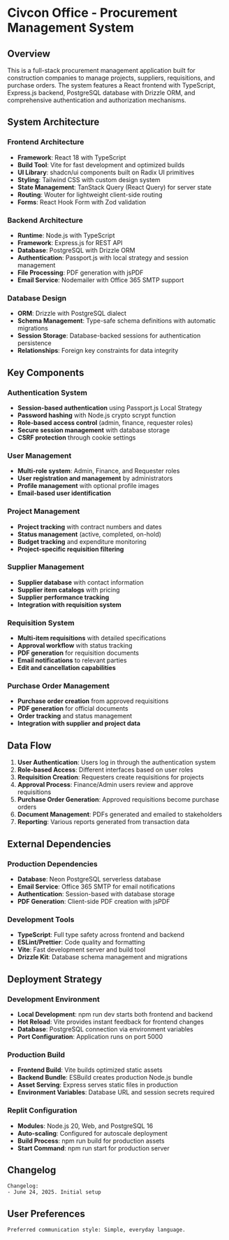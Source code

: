 # Civcon Office - Procurement Management System

## Overview

This is a full-stack procurement management application built for construction companies to manage projects, suppliers, requisitions, and purchase orders. The system features a React frontend with TypeScript, Express.js backend, PostgreSQL database with Drizzle ORM, and comprehensive authentication and authorization mechanisms.

## System Architecture

### Frontend Architecture
- **Framework**: React 18 with TypeScript
- **Build Tool**: Vite for fast development and optimized builds
- **UI Library**: shadcn/ui components built on Radix UI primitives
- **Styling**: Tailwind CSS with custom design system
- **State Management**: TanStack Query (React Query) for server state
- **Routing**: Wouter for lightweight client-side routing
- **Forms**: React Hook Form with Zod validation

### Backend Architecture
- **Runtime**: Node.js with TypeScript
- **Framework**: Express.js for REST API
- **Database**: PostgreSQL with Drizzle ORM
- **Authentication**: Passport.js with local strategy and session management
- **File Processing**: PDF generation with jsPDF
- **Email Service**: Nodemailer with Office 365 SMTP support

### Database Design
- **ORM**: Drizzle with PostgreSQL dialect
- **Schema Management**: Type-safe schema definitions with automatic migrations
- **Session Storage**: Database-backed sessions for authentication persistence
- **Relationships**: Foreign key constraints for data integrity

## Key Components

### Authentication System
- **Session-based authentication** using Passport.js Local Strategy
- **Password hashing** with Node.js crypto scrypt function
- **Role-based access control** (admin, finance, requester roles)
- **Secure session management** with database storage
- **CSRF protection** through cookie settings

### User Management
- **Multi-role system**: Admin, Finance, and Requester roles
- **User registration and management** by administrators
- **Profile management** with optional profile images
- **Email-based user identification**

### Project Management
- **Project tracking** with contract numbers and dates
- **Status management** (active, completed, on-hold)
- **Budget tracking** and expenditure monitoring
- **Project-specific requisition filtering**

### Supplier Management
- **Supplier database** with contact information
- **Supplier item catalogs** with pricing
- **Supplier performance tracking**
- **Integration with requisition system**

### Requisition System
- **Multi-item requisitions** with detailed specifications
- **Approval workflow** with status tracking
- **PDF generation** for requisition documents
- **Email notifications** to relevant parties
- **Edit and cancellation capabilities**

### Purchase Order Management
- **Purchase order creation** from approved requisitions
- **PDF generation** for official documents
- **Order tracking** and status management
- **Integration with supplier and project data**

## Data Flow

1. **User Authentication**: Users log in through the authentication system
2. **Role-based Access**: Different interfaces based on user roles
3. **Requisition Creation**: Requesters create requisitions for projects
4. **Approval Process**: Finance/Admin users review and approve requisitions
5. **Purchase Order Generation**: Approved requisitions become purchase orders
6. **Document Management**: PDFs generated and emailed to stakeholders
7. **Reporting**: Various reports generated from transaction data

## External Dependencies

### Production Dependencies
- **Database**: Neon PostgreSQL serverless database
- **Email Service**: Office 365 SMTP for email notifications
- **Authentication**: Session-based with database storage
- **PDF Generation**: Client-side PDF creation with jsPDF

### Development Tools
- **TypeScript**: Full type safety across frontend and backend
- **ESLint/Prettier**: Code quality and formatting
- **Vite**: Fast development server and build tool
- **Drizzle Kit**: Database schema management and migrations

## Deployment Strategy

### Development Environment
- **Local Development**: npm run dev starts both frontend and backend
- **Hot Reload**: Vite provides instant feedback for frontend changes
- **Database**: PostgreSQL connection via environment variables
- **Port Configuration**: Application runs on port 5000

### Production Build
- **Frontend Build**: Vite builds optimized static assets
- **Backend Bundle**: ESBuild creates production Node.js bundle
- **Asset Serving**: Express serves static files in production
- **Environment Variables**: Database URL and session secrets required

### Replit Configuration
- **Modules**: Node.js 20, Web, and PostgreSQL 16
- **Auto-scaling**: Configured for autoscale deployment
- **Build Process**: npm run build for production assets
- **Start Command**: npm run start for production server

## Changelog

```
Changelog:
- June 24, 2025. Initial setup
```

## User Preferences

```
Preferred communication style: Simple, everyday language.
```